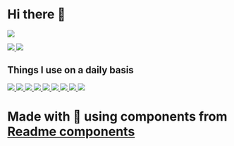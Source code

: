 

# Hi there 👋

  

<p align="left">
<a href="https://github.com/mohan-singh5/readme-components">
<img  src="https://readme-components.vercel.app/api?component=text&text=IM%20MOHAN&fill=linear-gradient%28to%20top%2C%20%23a18cd1%200%25%2C%20%23fbc2eb%20100%25%29%3B">
</a>
</p>  

<p align="left">
<a href="https://github.com/mohan-singh5/readme-components">
<img  src="https://readme-components.vercel.app/api?component=experience&company=CRED_CLUB&role=Frontend%20Engineer%20&location=Bangalore&fill=black">
</a>
<a href="https://github.com/mohan-singh5/readme-components">
<img  src="https://readme-components.vercel.app/api?component=stackoverflow&stackoverflowid=8780399&textfill=black&fill=linear-gradient%2862deg%2C%20%238EC5FC%200%25%2C%20%23E0C3FC%20100%25%29%3B%0A">
</a>
</p>

## Things I use on a daily basis

<p align="left">  
<a href="https://github.com/mohan-singh5/readme-components">
 <img  src="https://readme-components.vercel.app/api?component=logo&fill=black&logo=react&animation=spin&svgfill=15d8fe">  
 </a>
   <a href="https://github.com/mohan-singh5/readme-components">
<img  src="https://readme-components.vercel.app/api?component=logo&fill=black&logo=typescript&svgfill=2d79c7">
</a>
  <a href="https://github.com/mohan-singh5/readme-components">
<img  src="https://readme-components.vercel.app/api?component=logo&fill=black&logo=webpack&svgfill=8ed5fa">
</a>
 <a href="https://github.com/mohan-singh5/readme-components">
 <img  src="https://readme-components.vercel.app/api?component=logo&fill=black&logo=node.js&svgfill=659b60">
</a>
<a href="https://github.com/mohan-singh5/readme-components">
<img  src="https://readme-components.vercel.app/api?component=logo&fill=black&logo=ember.js&svgfill=df5c43">  
</a>
<a href="https://github.com/mohan-singh5/readme-components">
<img  src="https://readme-components.vercel.app/api?component=logo&fill=black&logo=sass&svgfill=cd6799">
</a>


<!-- <a href="https://github.com/mohan-singh5/readme-components">
<img  src="https://readme-components.vercel.app/api?component=logo&fill=black&logo=html5&svgfill=f06629">
</a> -->
<a href="https://github.com/mohan-singh5/readme-components">
<img  src="https://readme-components.vercel.app/api?component=logo&fill=black&logo=javascript&svgfill=f6df1c">
</a>
<a href="https://github.com/mohan-singh5/readme-components">
<img  src="https://readme-components.vercel.app/api?component=logo&fill=black&logo=CSS3&svgfill=028dd1">
</a>
<a href="https://github.com/mohan-singh5/readme-components">
<img  src="https://readme-components.vercel.app/api?component=logo&fill=black&logo=github">
</a>
</p>


<!-- 
## My Skills 💻



<p align="left">
<a href="https://github.com/mohan-singh5/readme-components">
<img  src="https://readme-components.vercel.app/api?component=linearprogress&skill=HTML&value=80&design=candy&fill=ff69b4">
</a>
<a href="https://github.com/mohan-singh5/readme-components">
<img  src="https://readme-components.vercel.app/api?component=linearprogress&skill=CSS&value=70&design=candy&fill=ff69b4">
</a>
<a href="https://github.com/mohan-singh5/readme-components">
<img  src="https://readme-components.vercel.app/api?component=linearprogress&skill=JS&value=50&design=candy&fill=ff69b4">
</a>
<a href="https://github.com/mohan-singh5/readme-components">
<img  src="https://readme-components.vercel.app/api?component=linearprogress&skill=REACT&value=60&design=candy&fill=ff69b4">
</a>
<a href="https://github.com/mohan-singh5/readme-components">
<img  src="https://readme-components.vercel.app/api?component=linearprogress&skill=CPP&value=50&design=candy&fill=ff69b4">
</a>
<a href="https://github.com/mohan-singh5/readme-components">
<img  src="https://readme-components.vercel.app/api?component=linearprogress&skill=GIT&value=70&design=candy&fill=ff69b4">
</a>
</p>
-->


<!--
# Coming soon 🚀



<p align="left">
<a href="https://github.com/mohan-singh5/readme-components">
<img  src="https://readme-components.vercel.app/api?component=">
</a>
</p>
-->

# Made with :purple_heart: using components from [Readme components](https://github.com/mohan-singh5/readme-components)
